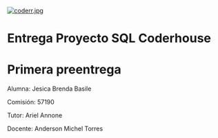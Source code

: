 [![coderr.jpg](https://i.postimg.cc/YS6q3q0z/coderr.jpg)](https://postimg.cc/4K3g4GzY)

# Entrega Proyecto SQL Coderhouse

# Primera preentrega

Alumna: Jesica Brenda Basile

Comisión: 57190

Tutor: Ariel Annone

Docente: Anderson Michel Torres
